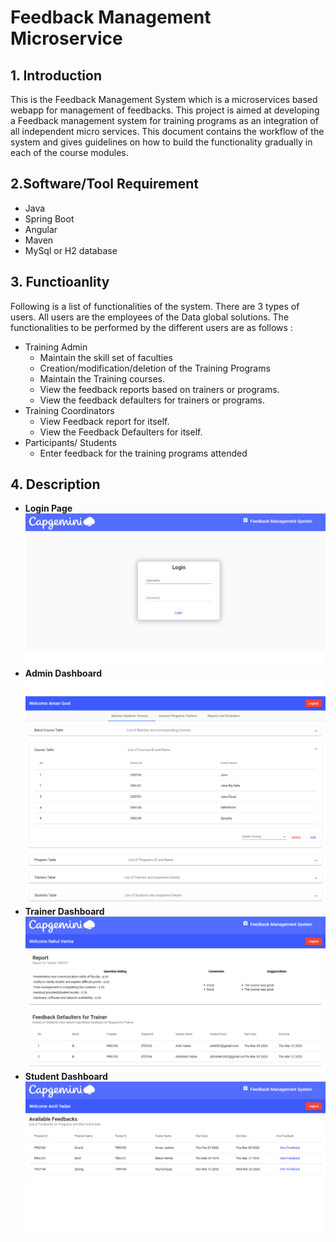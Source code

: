 # Feedback Management Microservice
## 1. Introduction
This is the Feedback Management System which is a microservices based webapp for management of feedbacks. This project is aimed at
developing a Feedback management system for training programs as an integration of all independent micro services. This document contains the workflow of the system and gives guidelines on how to build the functionality gradually in each of the course modules.

## 2.Software/Tool Requirement
- Java
- Spring Boot
- Angular
- Maven
- MySql or H2 database

## 3. Functioanlity
Following is a list of functionalities of the system. There are 3 types of users. All users are the employees of the Data global solutions. The functionalities to be performed by the different users are as follows :
- Training Admin 
  - Maintain the skill set of faculties
  - Creation/modification/deletion of the Training Programs
  - Maintain the Training courses.
  - View the feedback reports based on trainers or programs.
  - View the feedback defaulters for trainers or programs.
- Training Coordinators
  - View Feedback report for itself.
  - View the Feedback Defaulters for itself.
- Participants/ Students
  - Enter feedback for the training programs attended
  
## 4. Description
- __Login Page__
![Login Page](./images/LoginPage.png)
- __Admin Dashboard__
![Admin Page](./images/AdminDashboard.png)
- __Trainer Dashboard__
![Trainer Page](./images/TrainerDashboard.png)
- __Student Dashboard__
![Student Page](./images/StudentDashboard.png)

